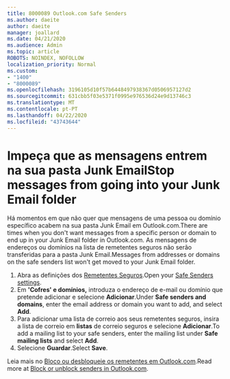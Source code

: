 ```yaml
---
title: 8000089 Outlook.com Safe Senders
ms.author: daeite
author: daeite
manager: joallard
ms.date: 04/21/2020
ms.audience: Admin
ms.topic: article
ROBOTS: NOINDEX, NOFOLLOW
localization_priority: Normal
ms.custom:
- "1400"
- "8000089"
ms.openlocfilehash: 3196105d10f57b6448497938367d0506957127d2
ms.sourcegitcommit: 631cbb5f03e5371f0995e976536d24e9d13746c3
ms.translationtype: MT
ms.contentlocale: pt-PT
ms.lasthandoff: 04/22/2020
ms.locfileid: "43743644"
---
```

# <a name="stop-messages-from-going-into-your-junk-email-folder"></a><span data-ttu-id="3bdea-102">Impeça que as mensagens entrem na sua pasta Junk Email</span><span class="sxs-lookup"><span data-stu-id="3bdea-102">Stop messages from going into your Junk Email folder</span></span>

<span data-ttu-id="3bdea-103">Há momentos em que não quer que mensagens de uma pessoa ou domínio específico acabem na sua pasta Junk Email em Outlook.com.</span><span class="sxs-lookup"><span data-stu-id="3bdea-103">There are times when you don't want messages from a specific person or domain to end up in your Junk Email folder in Outlook.com.</span></span> <span data-ttu-id="3bdea-104">As mensagens de endereços ou domínios na lista de remetentes seguros não serão transferidas para a pasta Junk Email.</span><span class="sxs-lookup"><span data-stu-id="3bdea-104">Messages from addresses or domains on the safe senders list won't get moved to your Junk Email folder.</span></span>

1. <span data-ttu-id="3bdea-105">Abra as definições dos [Remetentes Seguros](https://go.microsoft.com/fwlink/?linkid=2035804).</span><span class="sxs-lookup"><span data-stu-id="3bdea-105">Open your [Safe Senders settings](https://go.microsoft.com/fwlink/?linkid=2035804).</span></span>
2. <span data-ttu-id="3bdea-106">Em **'Cofres' e domínios,** introduza o endereço de e-mail ou domínio que pretende adicionar e selecione **Adicionar**.</span><span class="sxs-lookup"><span data-stu-id="3bdea-106">Under **Safe senders and domains**, enter the email address or domain you want to add, and select **Add**.</span></span>
3. <span data-ttu-id="3bdea-107">Para adicionar uma lista de correio aos seus remetentes seguros, insira a lista de correio em **listas** de correio seguros e selecione **Adicionar**.</span><span class="sxs-lookup"><span data-stu-id="3bdea-107">To add a mailing list to your safe senders, enter the mailing list under **Safe mailing lists** and select **Add**.</span></span>
4. <span data-ttu-id="3bdea-108">Selecione **Guardar**.</span><span class="sxs-lookup"><span data-stu-id="3bdea-108">Select **Save**.</span></span>

<span data-ttu-id="3bdea-109">Leia mais no [Bloco ou desbloqueie os remetentes em Outlook.com](https://support.office.com/article/afba1c94-77bb-4f50-8b85-057cf52f4d5e?wt.mc_id=Office_Outlook_com_Alchemy).</span><span class="sxs-lookup"><span data-stu-id="3bdea-109">Read more at [Block or unblock senders in Outlook.com](https://support.office.com/article/afba1c94-77bb-4f50-8b85-057cf52f4d5e?wt.mc_id=Office_Outlook_com_Alchemy).</span></span>
